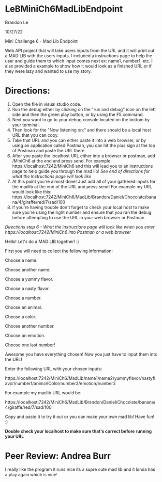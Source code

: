 # LeBMiniCh6MadLibEndpoint
Brandon Le

10/27/22

Mini Challenge 6 - Mad Lib Endpoint

Web API project that will take users inputs from the URL and it will print out a MAD LIB with the users inputs. I included a instructions page to help the user and guide them to which input comes next ex: name1, number1, etc. I also provided a example to show how it would look as a finished URL or if they were lazy and wanted to use my story.

# Directions:
1. Open the file in visual studio code.
2. Run the debug either by clicking on the "run and debug" icon on the left side and then the green play button, or by using the F5 command.
3. Next you want to go to your debug console located on the bottom by your terminal.
4. Then look for the "Now listening on:" and there should be a local host URL that you can copy.
5. Take that URL and you can either paste it into a web browser, or by using an application called Postman, you can hit the plus sign at the top of Postman and paste the URL there.
6. After you paste the localhost URL either into a browser or postman, add /MiniCh6 at the end and press send. For example: https://localhost:7242/MiniCh6 and this will lead you to an instructions page to help guide you through the mad lib! *See end of directions for what the Instructions page will look like*
7. At this point you're almost done! Just add all of your gathered inputs for the madlib at the end of the URL and press send! For example my URL would look like this: https://localhost:7242/MiniCh6/MadLib/Brandon/Daniel/Chocolate/banana/4/giraffe/red/7/sad/100
8. If you're having trouble don't forget to check your local host to make sure you're using the right number and ensure that you ran the debug before attempting to use the URL in your web browser or Postman.

*Directions step 6 - What the instructions page will look like when you enter https://localhost:7242/MiniCh6 into Postman or a web browser*

Hello! Let's do a MAD LIB together! :) 

First you will need to collect the following information: 

 Choose a name. 
 
 Choose another name. 
 
 Choose a yummy flavor. 
 
 Choose a nasty flavor. 
 
 Choose a number. 
 
 Choose an animal. 
 
 Choose a color. 
 
 Choose another number. 
 
 Choose an emotion. 
 
 Choose one last number!
 

 Awesome you have everything chosen! Now you just have to input them into the URL!
 
 Enter the following URL with your chosen inputs:
 
 https://localhost:7242/MiniCh6/MadLib/name1/name2/yummyflavor/nastyflavor/number1/animal/Color/number2/emotion/number3 
 
 For example my madlib URL would be:
 
 https://localhost:7242/MiniCh6/MadLib/Brandon/Daniel/Chocolate/banana/4/giraffe/red/7/sad/100
 
 Copy and paste it to try it out or you can make your own mad lib! Have fun! :)

 **Double check your localhost to make sure that's correct before running your URL**



# Peer Review: Andrea Burr 
I really like the program it runs nice its a supre cute mad lib and it kinda has a play again which is nice!
